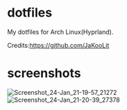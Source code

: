 # dotfiles
My dotfiles for Arch Linux(Hyprland).

Credits:https://github.com/JaKooLit

# screenshots
![Screenshot_24-Jan_21-19-57_21272](https://github.com/wbose/dotfiles/assets/84239853/05970dd3-83d1-4695-8ec9-fb28aea1e0c5)
![Screenshot_24-Jan_21-20-39_27378](https://github.com/wbose/dotfiles/assets/84239853/61de9115-57ae-49d1-a0fb-ad131d510d7e)
